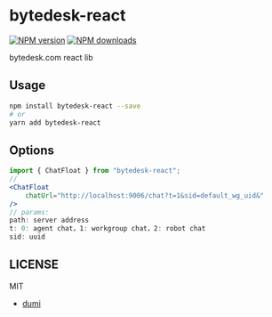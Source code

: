 <!--
 * @Author: jackning 270580156@qq.com
 * @Date: 2023-09-25 13:30:26
 * @LastEditors: jackning 270580156@qq.com
 * @LastEditTime: 2024-06-13 18:32:43
 * @Description: bytedesk.com https://github.com/Bytedesk/bytedesk
 *   Please be aware of the BSL license restrictions before installing Bytedesk IM – 
 *  selling, reselling, or hosting Bytedesk IM as a service is a breach of the terms and automatically terminates your rights under the license. 
 *  仅支持企业内部员工自用，严禁私自用于销售、二次销售或者部署SaaS方式销售 
 *  Business Source License 1.1: https://github.com/Bytedesk/bytedesk/blob/main/LICENSE 
 *  contact: 270580156@qq.com 
 * 联系：270580156@qq.com
 * Copyright (c) 2024 by bytedesk.com, All Rights Reserved. 
-->
# bytedesk-react

[![NPM version](https://img.shields.io/npm/v/bytedesk-react.svg?style=flat)](https://npmjs.org/package/bytedesk-react)
[![NPM downloads](http://img.shields.io/npm/dm/bytedesk-react.svg?style=flat)](https://npmjs.org/package/bytedesk-react)

bytedesk.com react lib

## Usage

```bash
npm install bytedesk-react --save
# or
yarn add bytedesk-react
```

## Options

```jsx
import { ChatFloat } from "bytedesk-react";
// 
<ChatFloat
    chatUrl="http://localhost:9006/chat?t=1&sid=default_wg_uid&"
/>
// params:
path: server address
t: 0: agent chat，1: workgroup chat，2: robot chat
sid: uuid
```

## LICENSE

MIT

- [dumi](https://d.umijs.org/guide/initialize)
